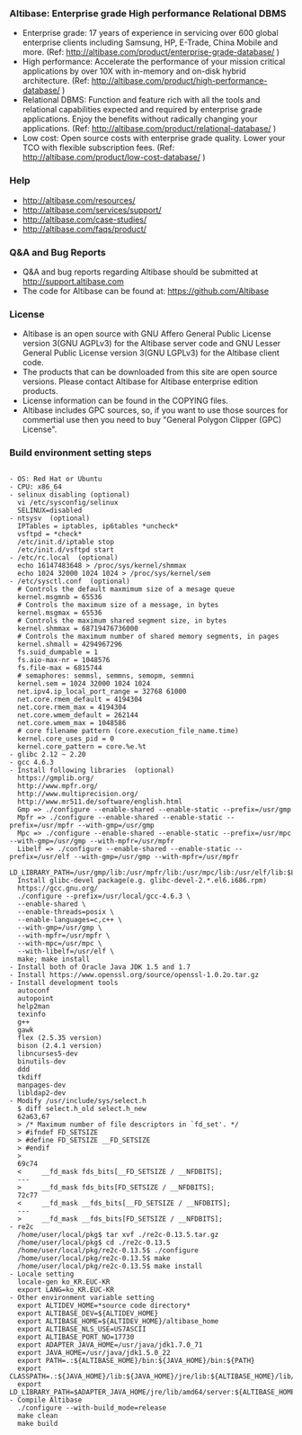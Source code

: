 ### Altibase: Enterprise grade High performance Relational DBMS
- Enterprise grade: 17 years of experience in servicing over 600 global enterprise clients including Samsung, HP, E-Trade, China Mobile and more. (Ref: http://altibase.com/product/enterprise-grade-database/ )
- High performance: Accelerate the performance of your mission critical applications by over 10X with in-memory and on-disk hybrid architecture. (Ref: http://altibase.com/product/high-performance-database/ )
- Relational DBMS: Function and feature rich with all the tools and relational capabilities expected and required by enterprise grade applications. Enjoy the benefits without radically changing your applications. (Ref: http://altibase.com/product/relational-database/ )
- Low cost: Open source costs with enterprise grade quality. Lower your TCO with flexible subscription fees. (Ref: http://altibase.com/product/low-cost-database/ )

### Help
- http://altibase.com/resources/
- http://altibase.com/services/support/
- http://altibase.com/case-studies/
- http://altibase.com/faqs/product/

### Q&A and Bug Reports
- Q&A and bug reports regarding Altibase should be submitted at http://support.altibase.com
- The code for Altibase can be found at: https://github.com/Altibase

### License
- Altibase is an open source with GNU Affero General Public License version 3(GNU AGPLv3) for the Altibase server code and GNU Lesser General Public License version 3(GNU LGPLv3) for the Altibase client code. 
- The products that can be downloaded from this site are open source versions. Please contact Altibase for Altibase enterprise edition products.
- License information can be found in the COPYING files.
- Altibase includes GPC sources, so, if you want to use those sources for commertial use then you need to buy "General Polygon Clipper (GPC) License".

### Build environment setting steps
<pre><code>
- OS: Red Hat or Ubuntu
- CPU: x86_64
- selinux disabling (optional)
  vi /etc/sysconfig/selinux 
  SELINUX=disabled
- ntsysv  (optional)
  IPTables = iptables, ip6tables *uncheck*
  vsftpd = *check* 
  /etc/init.d/iptable stop
  /etc/init.d/vsftpd start
- /etc/rc.local  (optional)
  echo 16147483648 > /proc/sys/kernel/shmmax
  echo 1024 32000 1024 1024 > /proc/sys/kernel/sem
- /etc/sysctl.conf  (optional)
  # Controls the default maxmimum size of a mesage queue
  kernel.msgmnb = 65536
  # Controls the maximum size of a message, in bytes
  kernel.msgmax = 65536
  # Controls the maximum shared segment size, in bytes
  kernel.shmmax = 68719476736000
  # Controls the maximum number of shared memory segments, in pages
  kernel.shmall = 4294967296
  fs.suid_dumpable = 1
  fs.aio-max-nr = 1048576
  fs.file-max = 6815744
  # semaphores: semmsl, semmns, semopm, semmni  
  kernel.sem = 1024 32000 1024 1024
  net.ipv4.ip_local_port_range = 32768 61000
  net.core.rmem_default = 4194304
  net.core.rmem_max = 4194304
  net.core.wmem_default = 262144
  net.core.wmem_max = 1048586
  # core filename pattern (core.execution_file_name.time)
  kernel.core_uses_pid = 0
  kernel.core_pattern = core.%e.%t
- glibc 2.12 ~ 2.20
- gcc 4.6.3
- Install following libraries  (optional)
  https://gmplib.org/ 
  http://www.mpfr.org/
  http://www.multiprecision.org/
  http://www.mr511.de/software/english.html
  Gmp => ./configure --enable-shared --enable-static --prefix=/usr/gmp
  Mpfr => ./configure --enable-shared --enable-static --prefix=/usr/mpfr --with-gmp=/usr/gmp
  Mpc => ./configure --enable-shared --enable-static --prefix=/usr/mpc --with-gmp=/usr/gmp --with-mpfr=/usr/mpfr
  Libelf => ./configure --enable-shared --enable-static --prefix=/usr/elf --with-gmp=/usr/gmp --with-mpfr=/usr/mpfr
  LD_LIBRARY_PATH=/usr/gmp/lib:/usr/mpfr/lib:/usr/mpc/lib:/usr/elf/lib:$LD_LIBRARY_PATH
  Install glibc-devel package(e.g. glibc-devel-2.*.el6.i686.rpm)
  https://gcc.gnu.org/
  ./configure --prefix=/usr/local/gcc-4.6.3 \
  --enable-shared \
  --enable-threads=posix \
  --enable-languages=c,c++ \
  --with-gmp=/usr/gmp \
  --with-mpfr=/usr/mpfr \
  --with-mpc=/usr/mpc \
  --with-libelf=/usr/elf \
  make; make install
- Install both of Oracle Java JDK 1.5 and 1.7
- Install https://www.openssl.org/source/openssl-1.0.2o.tar.gz 
- Install development tools 
  autoconf
  autopoint
  help2man
  texinfo
  g++
  gawk
  flex (2.5.35 version)
  bison (2.4.1 version)
  libncurses5-dev
  binutils-dev
  ddd
  tkdiff
  manpages-dev 
  libldap2-dev
- Modify /usr/include/sys/select.h
  $ diff select.h_old select.h_new
  62a63,67
  > /* Maximum number of file descriptors in `fd_set'. */
  > #ifndef FD_SETSIZE
  > #define FD_SETSIZE __FD_SETSIZE
  > #endif
  > 
  69c74
  <     __fd_mask fds_bits[__FD_SETSIZE / __NFDBITS];
  ---
  >     __fd_mask fds_bits[FD_SETSIZE / __NFDBITS];
  72c77
  <     __fd_mask __fds_bits[__FD_SETSIZE / __NFDBITS];
  ---
  >     __fd_mask __fds_bits[FD_SETSIZE / __NFDBITS];
- re2c 
  /home/user/local/pkg$ tar xvf ./re2c-0.13.5.tar.gz
  /home/user/local/pkg$ cd ./re2c-0.13.5
  /home/user/local/pkg/re2c-0.13.5$ ./configure
  /home/user/local/pkg/re2c-0.13.5$ make
  /home/user/local/pkg/re2c-0.13.5$ make install
- Locale setting
  locale-gen ko_KR.EUC-KR
  export LANG=ko_KR.EUC-KR
- Other environment variable setting
  export ALTIDEV_HOME=*source code directory*
  export ALTIBASE_DEV=${ALTIDEV_HOME}
  export ALTIBASE_HOME=${ALTIDEV_HOME}/altibase_home
  export ALTIBASE_NLS_USE=US7ASCII
  export ALTIBASE_PORT_NO=17730
  export ADAPTER_JAVA_HOME=/usr/java/jdk1.7.0_71
  export JAVA_HOME=/usr/java/jdk1.5.0_22
  export PATH=.:${ALTIBASE_HOME}/bin:${JAVA_HOME}/bin:${PATH}
  export CLASSPATH=.:${JAVA_HOME}/lib:${JAVA_HOME}/jre/lib:${ALTIBASE_HOME}/lib/Altibase.jar:${CLASSPATH}
  export LD_LIBRARY_PATH=$ADAPTER_JAVA_HOME/jre/lib/amd64/server:${ALTIBASE_HOME}/lib:${LD_LIBRARY_PATH}
- Compile Altibase
  ./configure --with-build_mode=release
  make clean
  make build
</code></pre>

